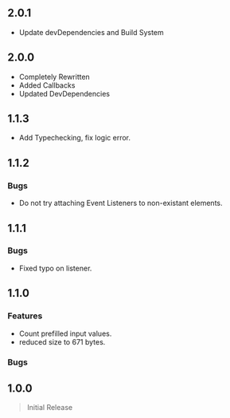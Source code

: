 ## 2.0.1

* Update devDependencies and Build System

## 2.0.0

* Completely Rewritten
* Added Callbacks
* Updated DevDependencies

## 1.1.3

* Add Typechecking, fix logic error.

## 1.1.2

### Bugs

* Do not try attaching Event Listeners to non-existant elements.

## 1.1.1

### Bugs

* Fixed typo on listener.

## 1.1.0

### Features

* Count prefilled input values.
* reduced size to 671 bytes.

### Bugs

## 1.0.0

> Initial Release
